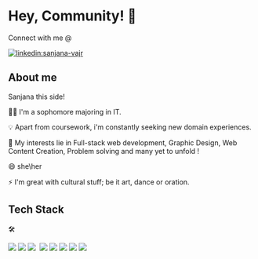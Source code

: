 
# Hey, Community! 👋

Connect with me @

[![linkedin:sanjana-vajr](https://img.shields.io/badge/linkedin-0A66C2?style=for-the-badge&logo=linkedin&logoColor=white)](https://www.linkedin.com/in/sanjana-vajr/)

## About me

Sanjana this side!

👩‍💻 I'm a sophomore majoring in IT.

💡 Apart from coursework, i'm constantly seeking 
new domain experiences.

🧠 My interests lie in Full-stack web development, Graphic Design, Web Content Creation, Problem solving and many yet to unfold !

😄 she\her

⚡️ I'm great with cultural stuff; be it art, dance or oration.

##  Tech Stack

🛠

![](https://img.shields.io/badge/HTML5-E34F26?style=for-the-badge&logo=html5&logoColor=white) ![](https://img.shields.io/badge/CSS3-1572B6?style=for-the-badge&logo=css3&logoColor=white) ![](https://img.shields.io/badge/JavaScript-323330?style=for-the-badge&logo=javascript&logoColor=F7DF1E)
![]() ![](https://img.shields.io/badge/Python-3776AB?style=for-the-badge&logo=python&logoColor=white) ![](https://img.shields.io/badge/C-00599C?style=for-the-badge&logo=c&logoColor=white) ![](https://img.shields.io/badge/C%2B%2B-00599C?style=for-the-badge&logo=c%2B%2B&logoColor=white) ![](	https://img.shields.io/badge/MySQL-005C84?style=for-the-badge&logo=mysql&logoColor=white)
![](https://img.shields.io/badge/Adobe%20Photoshop-31A8FF?style=for-the-badge&logo=Adobe%20Photoshop&logoColor=black0)
